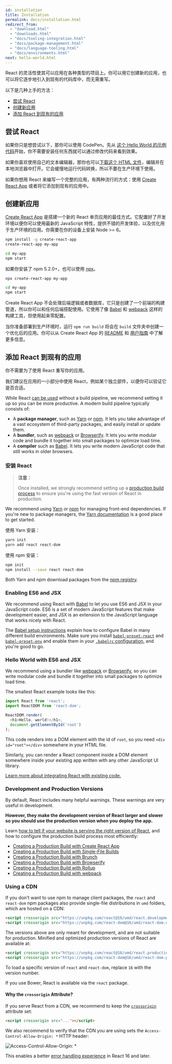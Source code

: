 ```yaml
---
id: installation
title: Installation
permalink: docs/installation.html
redirect_from:
  - "download.html"
  - "downloads.html"
  - "docs/tooling-integration.html"
  - "docs/package-management.html"
  - "docs/language-tooling.html"
  - "docs/environments.html"
next: hello-world.html
---
```


React 的灵活性使其可以应用在各种类型的项目上。你可以用它创建新的应用，也可以将它逐步地引入到现有的代码库中，而无需重写。

以下是几种上手的方法：

* [尝试 React](#trying-out-react)
* [创建新应用](#creating-a-new-application)
* [添加 React 到现有的应用](#adding-react-to-an-existing-application)

## 尝试 React

如果你只是想尝试以下，那你可以使用 CodePen。先从 [这个 Hello World 的示例代码](http://codepen.io/gaearon/pen/rrpgNB?editors=0010)开始，你不需要安装任何东西就可以通过修改代码来看到效果。

如果你喜欢使用自己的文本编辑器，那你也可以[下载这个 HTML 文件](https://raw.githubusercontent.com/reactjs/reactjs.org/master/static/html/single-file-example.html)，编辑并在本地浏览器中打开。它会缓慢地运行代码转换，所以不要在生产环境下使用。

如果你想用 React 来编写一个完整的应用，有两种流行的方式：使用 [Create React App](http://github.com/facebookincubator/create-react-app) 或者将它添加到现有的应用中。

## 创建新应用

[Create React App](http://github.com/facebookincubator/create-react-app) 是搭建一个新的 React 单页应用的最佳方式。它配置好了开发环境以便你可以使用最新的 JavaScript 特性，提供不错的开发体验，以及优化用于生产环境的应用。你需要在你的设备上安装 Node >= 6。

```bash
npm install -g create-react-app
create-react-app my-app

cd my-app
npm start
```

如果你安装了 npm 5.2.0+，也可以使用 [npx](https://www.npmjs.com/package/npx)。

```bash
npx create-react-app my-app

cd my-app
npm start
```

Create React App 不会处理后端逻辑或者数据库，它只是创建了一个前端的构建管道，所以你可以和任何后端搭配使用。它使用了像 [Babel](http://babeljs.io/) 和 [webpack](https://webpack.js.org/) 这样的构建工具，但使用起来零配置。

当你准备部署到生产环境时，运行 `npm run build` 将会在 `build` 文件夹中创建一个优化后的应用。你可以从 Create React App 的 [README](https://github.com/facebookincubator/create-react-app#create-react-app-) 和 [用户指南](https://github.com/facebookincubator/create-react-app/blob/master/packages/react-scripts/template/README.md#table-of-contents) 中了解更多信息。

## 添加 React 到现有的应用

你不需要为了使用 React 重写你的应用。

我们建议在应用的一小部分中使用 React，例如某个独立部件，以便你可以验证它是否合适。

While React [can be used](/docs/react-without-es6.html) without a build pipeline, we recommend setting it up so you can be more productive. A modern build pipeline typically consists of:

* A **package manager**, such as [Yarn](https://yarnpkg.com/) or [npm](https://www.npmjs.com/). It lets you take advantage of a vast ecosystem of third-party packages, and easily install or update them.
* A **bundler**, such as [webpack](https://webpack.js.org/) or [Browserify](http://browserify.org/). It lets you write modular code and bundle it together into small packages to optimize load time.
* A **compiler** such as [Babel](http://babeljs.io/). It lets you write modern JavaScript code that still works in older browsers.

### 安装 React

>**注意：**
>
>Once installed, we strongly recommend setting up a [production build process](/docs/optimizing-performance.html#use-the-production-build) to ensure you're using the fast version of React in production.

We recommend using [Yarn](https://yarnpkg.com/) or [npm](https://www.npmjs.com/) for managing front-end dependencies. If you're new to package managers, the [Yarn documentation](https://yarnpkg.com/en/docs/getting-started) is a good place to get started.

使用 Yarn 安装：

```bash
yarn init
yarn add react react-dom
```

使用 npm 安装：

```bash
npm init
npm install --save react react-dom
```

Both Yarn and npm download packages from the [npm registry](http://npmjs.com/).

### Enabling ES6 and JSX

We recommend using React with [Babel](http://babeljs.io/) to let you use ES6 and JSX in your JavaScript code. ES6 is a set of modern JavaScript features that make development easier, and JSX is an extension to the JavaScript language that works nicely with React.

The [Babel setup instructions](https://babeljs.io/docs/setup/) explain how to configure Babel in many different build environments. Make sure you install [`babel-preset-react`](http://babeljs.io/docs/plugins/preset-react/#basic-setup-with-the-cli-) and [`babel-preset-env`](http://babeljs.io/docs/plugins/preset-env/) and enable them in your [`.babelrc` configuration](http://babeljs.io/docs/usage/babelrc/), and you're good to go.

### Hello World with ES6 and JSX

We recommend using a bundler like [webpack](https://webpack.js.org/) or [Browserify](http://browserify.org/), so you can write modular code and bundle it together into small packages to optimize load time.

The smallest React example looks like this:

```js
import React from 'react';
import ReactDOM from 'react-dom';

ReactDOM.render(
  <h1>Hello, world!</h1>,
  document.getElementById('root')
);
```

This code renders into a DOM element with the id of `root`, so you need `<div id="root"></div>` somewhere in your HTML file.

Similarly, you can render a React component inside a DOM element somewhere inside your existing app written with any other JavaScript UI library.

[Learn more about integrating React with existing code.](/docs/integrating-with-other-libraries.html#integrating-with-other-view-libraries)

### Development and Production Versions

By default, React includes many helpful warnings. These warnings are very useful in development.

**However, they make the development version of React larger and slower so you should use the production version when you deploy the app.**

Learn [how to tell if your website is serving the right version of React](/docs/optimizing-performance.html#use-the-production-build), and how to configure the production build process most efficiently:

* [Creating a Production Build with Create React App](/docs/optimizing-performance.html#create-react-app)
* [Creating a Production Build with Single-File Builds](/docs/optimizing-performance.html#single-file-builds)
* [Creating a Production Build with Brunch](/docs/optimizing-performance.html#brunch)
* [Creating a Production Build with Browserify](/docs/optimizing-performance.html#browserify)
* [Creating a Production Build with Rollup](/docs/optimizing-performance.html#rollup)
* [Creating a Production Build with webpack](/docs/optimizing-performance.html#webpack)

### Using a CDN

If you don't want to use npm to manage client packages, the `react` and `react-dom` npm packages also provide single-file distributions in `umd` folders, which are hosted on a CDN:

```html
<script crossorigin src="https://unpkg.com/react@16/umd/react.development.js"></script>
<script crossorigin src="https://unpkg.com/react-dom@16/umd/react-dom.development.js"></script>
```

The versions above are only meant for development, and are not suitable for production. Minified and optimized production versions of React are available at:

```html
<script crossorigin src="https://unpkg.com/react@16/umd/react.production.min.js"></script>
<script crossorigin src="https://unpkg.com/react-dom@16/umd/react-dom.production.min.js"></script>
```

To load a specific version of `react` and `react-dom`, replace `16` with the version number.

If you use Bower, React is available via the `react` package.

#### Why the `crossorigin` Attribute?

If you serve React from a CDN, we recommend to keep the [`crossorigin`](https://developer.mozilla.org/en-US/docs/Web/HTML/CORS_settings_attributes) attribute set:

```html
<script crossorigin src="..."></script>
```

We also recommend to verify that the CDN you are using sets the `Access-Control-Allow-Origin: *` HTTP header:

![Access-Control-Allow-Origin: *](../images/docs/cdn-cors-header.png)

This enables a better [error handling experience](/blog/2017/07/26/error-handling-in-react-16.html) in React 16 and later.
